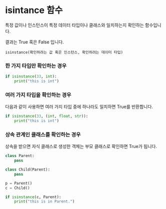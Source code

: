 # isintance 함수

특정 값이나 인스턴스이 특정 데이터 타입이나 클래스와 일치하는지 확인하는 함수입니다.

결과는 True 혹은 False 입니다.

```text
isinstance(확인하려는 값 혹은 인스턴스, 확인하려는 데이터 타입)
```

### 한 가지 타입만 확인하는 경우

```python
if isinstance(33, int):
    print("this is int")
```

### 여러 가지 타입을 확인하는 경우

다음과 같이 사용하면 여러 가지 타입 중에 하나라도 일치하면 True를 반환합니다.

```python
if isinstance(33, (int, float, str)):
    print("this is int")
```

### 상속 관계인 클래스를 확인하는 경우

상속을 받으면 자식 클래스로 생성한 객체는 부모 클래스로 확인하면 True가 됩니다.

```python
class Parent:
    pass

class Child(Parent):
    pass

p = Parent()
c = Child()

if isinstance(c, Parent):
    print("this is in Parent.")
```
